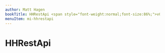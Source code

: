 ```yaml
---
author: Matt Hagen
bookTitle: HHRestApi <span style="font-weight:normal;font-size:86%;">v0.0.1</span>
menuItem: mi-hhrestapi
---
```


# HHRestApi

